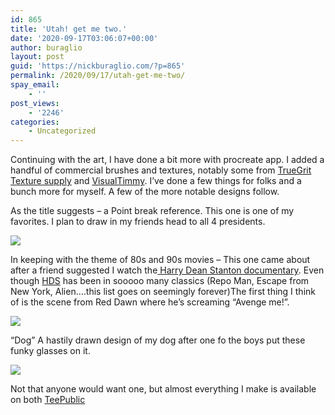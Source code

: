 ```yaml
---
id: 865
title: 'Utah! get me two.'
date: '2020-09-17T03:06:07+00:00'
author: buraglio
layout: post
guid: 'https://nickburaglio.com/?p=865'
permalink: /2020/09/17/utah-get-me-two/
spay_email:
    - ''
post_views:
    - '2246'
categories:
    - Uncategorized
---
```


Continuing with the art, I have done a bit more with procreate app. I added a handful of commercial brushes and textures, notably some from [TrueGrit Texture supply](https://www.truegrittexturesupply.com/) and [VisualTimmy](https://visualtimmy.com/?ref=nolbz1lvsewm). I’ve done a few things for folks and a bunch more for myself. A few of the more notable designs follow.

As the title suggests – a Point break reference. This one is one of my favorites. I plan to draw in my friends head to all 4 presidents.

![](https://nickburaglio.com/wp-content/uploads/2020/09/Presidents-1024x531.png)

 In keeping with the theme of 80s and 90s movies – This one came about after a friend suggested I watch the[ Harry Dean Stanton documentary](https://www.imdb.com/title/tt2372776/). Even though [HDS](https://www.imdb.com/title/tt2372776/) has been in sooooo many classics (Repo Man, Escape from New York, Alien….this list goes on seemingly forever)The first thing I think of is the scene from Red Dawn where he’s screaming “Avenge me!”.

![](https://nickburaglio.com/wp-content/uploads/2020/09/Avenge-Me-1024x942.png)

“Dog” A hastily drawn design of my dog after one fo the boys put these funky glasses on it.

 ![](https://nickburaglio.com/wp-content/uploads/2020/09/Carter-puzzle.png)

Not that anyone would want one, but almost everything I make is available on both [TeePublic](https://www.teepublic.com/user/cinematic-omelete-studios)